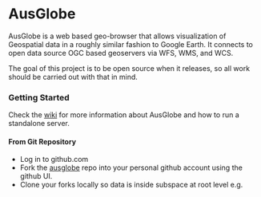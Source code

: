 AusGlobe
========

AusGlobe is a web based geo-browser that allows visualization of Geospatial
 data in a roughly similar fashion to Google Earth.  It connects to open
 data source OGC based geoservers via WFS, WMS, and WCS.
 
The goal of this project is to be open source when it releases, so all work
 should be carried out with that in mind.

### Getting Started ###

Check the [wiki](https://github.com/NICTA/ausglobe/wiki) for 
more information about AusGlobe and how to run a standalone server.

#### From Git Repository ####
* Log in to github.com
* Fork the [ausglobe](https://github..com/NICTA/ausglobe.git) repo into your personal github account using the github UI.
* Clone your forks locally so data is inside subspace at root level e.g.



